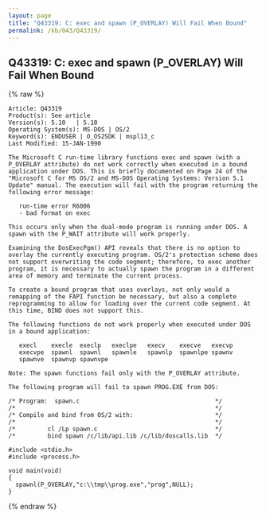 ```yaml
---
layout: page
title: "Q43319: C: exec and spawn (P_OVERLAY) Will Fail When Bound"
permalink: /kb/043/Q43319/
---
```


## Q43319: C: exec and spawn (P_OVERLAY) Will Fail When Bound

{% raw %}

	Article: Q43319
	Product(s): See article
	Version(s): 5.10   | 5.10
	Operating System(s): MS-DOS | OS/2
	Keyword(s): ENDUSER | O_OS2SDK | mspl13_c
	Last Modified: 15-JAN-1990
	
	The Microsoft C run-time library functions exec and spawn (with a
	P_OVERLAY attribute) do not work correctly when executed in a bound
	application under DOS. This is briefly documented on Page 24 of the
	"Microsoft C for MS OS/2 and MS-DOS Operating Systems: Version 5.1
	Update" manual. The execution will fail with the program returning the
	following error message:
	
	   run-time error R6006
	   - bad format on exec
	
	This occurs only when the dual-mode program is running under DOS. A
	spawn with the P_WAIT attribute will work properly.
	
	Examining the DosExecPgm() API reveals that there is no option to
	overlay the currently executing program. OS/2's protection scheme does
	not support overwriting the code segment; therefore, to exec another
	program, it is necessary to actually spawn the program in a different
	area of memory and terminate the current process.
	
	To create a bound program that uses overlays, not only would a
	remapping of the FAPI function be necessary, but also a complete
	reprogramming to allow for loading over the current code segment. At
	this time, BIND does not support this.
	
	The following functions do not work properly when executed under DOS
	in a bound application:
	
	   execl    execle  execlp   execlpe   execv    execve   execvp
	   execvpe  spawnl  spawnl   spawnle   spawnlp  spawnlpe spawnv
	   spawnve  spawnvp spawnvpe
	
	Note: The spawn functions fail only with the P_OVERLAY attribute.
	
	The following program will fail to spawn PROG.EXE from DOS:
	
	/* Program:  spawn.c                                      */
	/*                                                        */
	/* Compile and bind from OS/2 with:                       */
	/*                                                        */
	/*         cl /Lp spawn.c                                 */
	/*         bind spawn /c/lib/api.lib /c/lib/doscalls.lib  */
	
	#include <stdio.h>
	#include <process.h>
	
	void main(void)
	{
	  spawnl(P_OVERLAY,"c:\\tmp\\prog.exe","prog",NULL);
	}

{% endraw %}
